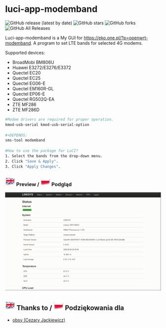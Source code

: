 # luci-app-modemband

![GitHub release (latest by date)](https://img.shields.io/github/v/release/4IceG/luci-app-modemband?style=flat-square)
![GitHub stars](https://img.shields.io/github/stars/4IceG/luci-app-modemband?style=flat-square)
![GitHub forks](https://img.shields.io/github/forks/4IceG/luci-app-modemband?style=flat-square)
![GitHub All Releases](https://img.shields.io/github/downloads/4IceG/luci-app-modemband/total)

Luci-app-modemband is a My GUI for https://eko.one.pl/?p=openwrt-modemband. A program to set LTE bands for selected 4G modems.

Supported devices:
- BroadMobi BM806U
- Huawei E3272/E3276/E3372
- Quectel EC20
- Quectel EC25
- Quectel EG06-E
- Quectel EM160R-GL
- Quectel EP06-E
- Quectel RG502Q-EA
- ZTE MF286
- ZTE MF286D

``` bash
#Modem drivers are required for proper operation.
kmod-usb-serial kmod-usb-serial-option

#+DEPENDS:
sms-tool modemband

#How to use the package for LuCI?
1. Select the bands from the drop-down menu.
2. Click "Save & Apply".
3. Click "Apply Changes".

```

### <img src="https://raw.githubusercontent.com/4IceG/Personal_data/master/dooffy_design_icons_EU_flags_United_Kingdom.png" height="32"> Preview / <img src="https://raw.githubusercontent.com/4IceG/Personal_data/master/dooffy_design_icons_EU_flags_Poland.png" height="32"> Podgląd

![](https://github.com/4IceG/Personal_data/blob/master/modemband.gif?raw=true)


## <img src="https://raw.githubusercontent.com/4IceG/Personal_data/master/dooffy_design_icons_EU_flags_United_Kingdom.png" height="32"> Thanks to / <img src="https://raw.githubusercontent.com/4IceG/Personal_data/master/dooffy_design_icons_EU_flags_Poland.png" height="32"> Podziękowania dla
- [obsy (Cezary Jackiewicz)](https://github.com/obsy)
